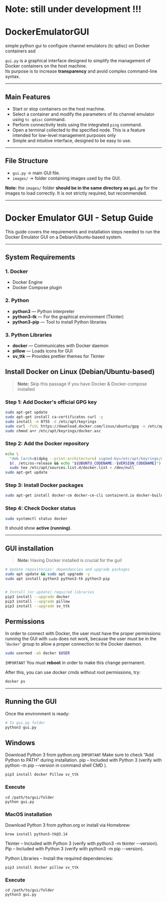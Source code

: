 # Note: still under development !!!
# DockerEmulatorGUI
simple python gui to configure channel emulators (tc qdisc) on Docker containers asd

`gui.py` is a graphical interface designed to simplify the management of Docker containers on the host machine.  
Its purpose is to increase **transparency** and avoid complex command-line syntax.

---

## Main Features

- Start or stop containers on the host machine.
- Select a container and modify the parameters of its channel emulator using `tc qdisc` command.
- Perform connectivity tests using the integrated `ping` command.
- Open a terminal collected to the specified node. This is a feature intended for low-level management purposes only
- Simple and intuitive interface, designed to be easy to use.

---

## File Structure

- `gui.py` → main GUI file.
- `images/` → folder containing images used by the GUI.

**Note:** the `images/` folder **should be in the same directory as `gui.py`** for the images to load correctly. 
It is not strictly required, but recommended.

---

# Docker Emulator GUI - Setup Guide

This guide covers the requirements and installation steps needed to run the Docker Emulator GUI on a Debian/Ubuntu-based system.

---

## System Requirements

### 1. Docker

* Docker Engine
* Docker Compose plugin

### 2. Python

* **python3** — Python interpreter
* **python3-tk** — For the graphical environment (Tkinter)
* **python3-pip** — Tool to install Python libraries

### 3. Python Libraries

* **docker** — Communicates with Docker daemon
* **pillow** — Loads icons for GUI
* **sv_ttk** — Provides prettier themes for Tkinter


## Install Docker on Linux (Debian/Ubuntu-based)
> **Note:** Skip this passage if you have Docker & Docker-compose installed

### Step 1: Add Docker's official GPG key

```bash
sudo apt-get update
sudo apt-get install ca-certificates curl -y
sudo install -m 0755 -d /etc/apt/keyrings
sudo curl -fsSL https://download.docker.com/linux/ubuntu/gpg -o /etc/apt/keyrings/docker.asc
sudo chmod a+r /etc/apt/keyrings/docker.asc
```

### Step 2: Add the Docker repository

```bash
echo \
  "deb [arch=$(dpkg --print-architecture) signed-by=/etc/apt/keyrings/docker.asc] https://download.docker.com/linux/ubuntu \
  $(. /etc/os-release && echo "${UBUNTU_CODENAME:-$VERSION_CODENAME}") stable" | \
  sudo tee /etc/apt/sources.list.d/docker.list > /dev/null
sudo apt-get update
```

### Step 3: Install Docker packages

```bash
sudo apt-get install docker-ce docker-ce-cli containerd.io docker-buildx-plugin docker-compose-plugin -y
```

### Step 4: Check Docker status

```bash
sudo systemctl status docker
```

It should show **active (running)**.

---

## GUI installation

> **Note:** Having Docker installed is crucial for the gui!

```bash
# Update repositories' dependancies and upgrade packages
sudo apt update && sudo apt upgrade -y
sudo apt install python3 python3-tk python3-pip


# Install (or update) required libraries
pip3 install --upgrade docker
pip3 install --upgrade pillow
pip3 install --upgrade sv_ttk
```

## Permissions

In order to connect with Docker, the user must have the proper permissions: running the GUI with `sudo`  does not work,
because the user must be in the '`docker`' group to allow a proper connection to the Docker daemon.

```bash
sudo usermod -aG docker $USER
```

`IMPORTANT` You must **reboot** in order to make this change permanent.

After this, you can use docker cmds without root permissions, try:

```bash
docker ps
```

---

## Running the GUI
Once the environment is ready:
```bash
# In gui.py folder
python3 gui.py
```

## Windows

Download Python 3 from python.org
`IMPORTANT` Make sure to check “Add Python to PATH” during installation.
pip – Included with Python 3 (verify with python -m pip --version in command shell CMD ).

```shell
pip3 install docker Pillow sv_ttk
```

### Execute
```shell
cd /path/to/gui/folder
python gui.py
```


### MacOS installation

Download Python 3 from python.org
 or install via Homebrew:
```shell
brew install python3-tk@3.14
```
Tkinter – Included with Python 3 (verify with python3 -m tkinter --version).
Pip     – Included with Python 3 (verify with python3 -m pip --version).

Python Libraries – Install the required dependencies:
```shell
pip3 install docker pillow sv_ttk
```

### Execute
```shell
cd /path/to/gui/folder
python3 gui.py
```
